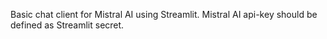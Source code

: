 Basic chat client for Mistral AI using Streamlit.
Mistral AI api-key should be defined as Streamlit secret.
